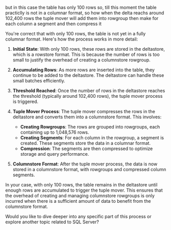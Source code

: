 but in this case the table has only 100 rows so, till this moment the table practiclly is not in a columnar format, so how when the delta reachs around 102,400 rows the tuple mover will add them into rowgroup then make for each column a segment and then compress it

You're correct that with only 100 rows, the table is not yet in a fully columnar format. Here's how the process works in more detail:

1. **Initial State**: With only 100 rows, these rows are stored in the deltastore, which is a rowstore format. This is because the number of rows is too small to justify the overhead of creating a columnstore rowgroup.

2. **Accumulating Rows**: As more rows are inserted into the table, they continue to be added to the deltastore. The deltastore can handle these small batches efficiently.

3. **Threshold Reached**: Once the number of rows in the deltastore reaches the threshold (typically around 102,400 rows), the tuple mover process is triggered.

4. **Tuple Mover Process**: The tuple mover compresses the rows in the deltastore and converts them into a columnstore format. This involves:
   - **Creating Rowgroups**: The rows are grouped into rowgroups, each containing up to 1,048,576 rows.
   - **Creating Segments**: For each column in the rowgroup, a segment is created. These segments store the data in a columnar format.
   - **Compression**: The segments are then compressed to optimize storage and query performance.

5. **Columnstore Format**: After the tuple mover process, the data is now stored in a columnstore format, with rowgroups and compressed column segments.

In your case, with only 100 rows, the table remains in the deltastore until enough rows are accumulated to trigger the tuple mover. This ensures that the overhead of creating and managing columnstore rowgroups is only incurred when there is a sufficient amount of data to benefit from the columnstore format.

Would you like to dive deeper into any specific part of this process or explore another topic related to SQL Server?
